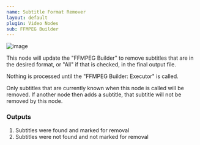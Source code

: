```yaml
---
name: Subtitle Format Remover
layout: default
plugin: Video Nodes
sub: FFMPEG Builder
---
```


![image](https://user-images.githubusercontent.com/958400/164948397-ac74efa4-c496-456d-abcc-553d885fd0e1.png)

This node will update the "FFMPEG Builder" to remove subtitles that are in the desired format,  or "All" if that is checked, in the final output file.

Nothing is processed until the "FFMPEG Builder: Executor" is called.

Only subtitles that are currently known when this node is called will be removed.  If another node then adds a subtitle, that subtitle will not be removed by this node.

### Outputs
1. Subtitles were found and marked for removal
2. Subtitles were not found and not marked for removal